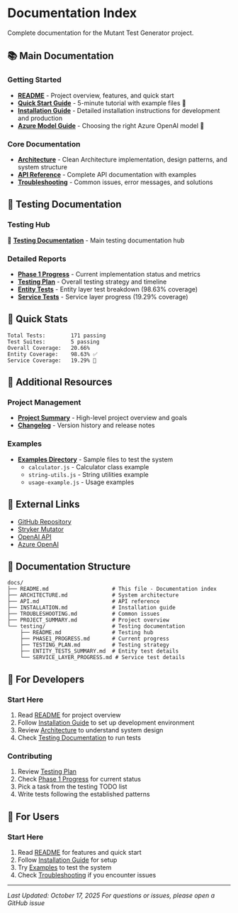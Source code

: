 # Documentation Index

Complete documentation for the Mutant Test Generator project.

## 📚 Main Documentation

### Getting Started
- **[README](../README.md)** - Project overview, features, and quick start
- **[Quick Start Guide](../QUICKSTART.md)** - 5-minute tutorial with example files 🚀
- **[Installation Guide](./INSTALLATION.md)** - Detailed installation instructions for development and production
- **[Azure Model Guide](./AZURE_MODEL_GUIDE.md)** - Choosing the right Azure OpenAI model 🎯

### Core Documentation
- **[Architecture](./ARCHITECTURE.md)** - Clean Architecture implementation, design patterns, and system structure
- **[API Reference](./API.md)** - Complete API documentation with examples
- **[Troubleshooting](./TROUBLESHOOTING.md)** - Common issues, error messages, and solutions

## 🧪 Testing Documentation

### Testing Hub
📁 **[Testing Documentation](./testing/README.md)** - Main testing documentation hub

### Detailed Reports
- **[Phase 1 Progress](./testing/PHASE1_PROGRESS.md)** - Current implementation status and metrics
- **[Testing Plan](./testing/TESTING_PLAN.md)** - Overall testing strategy and timeline
- **[Entity Tests](./testing/ENTITY_TESTS_SUMMARY.md)** - Entity layer test breakdown (98.63% coverage)
- **[Service Tests](./testing/SERVICE_LAYER_PROGRESS.md)** - Service layer progress (19.29% coverage)

## 🎯 Quick Stats

```
Total Tests:        171 passing
Test Suites:        5 passing
Overall Coverage:   20.66%
Entity Coverage:    98.63% ✅
Service Coverage:   19.29% 🔄
```

## 📖 Additional Resources

### Project Management
- **[Project Summary](./PROJECT_SUMMARY.md)** - High-level project overview and goals
- **[Changelog](../CHANGELOG.md)** - Version history and release notes

### Examples
- **[Examples Directory](../examples/)** - Sample files to test the system
  - `calculator.js` - Calculator class example
  - `string-utils.js` - String utilities example
  - `usage-example.js` - Usage examples

## 🔗 External Links

- [GitHub Repository](https://github.com/hoangtruonghrs/mutant_test_gen_js)
- [Stryker Mutator](https://stryker-mutator.io/)
- [OpenAI API](https://platform.openai.com/docs/)
- [Azure OpenAI](https://learn.microsoft.com/azure/ai-services/openai/)

## 📝 Documentation Structure

```
docs/
├── README.md                    # This file - Documentation index
├── ARCHITECTURE.md              # System architecture
├── API.md                       # API reference
├── INSTALLATION.md              # Installation guide
├── TROUBLESHOOTING.md           # Common issues
├── PROJECT_SUMMARY.md           # Project overview
└── testing/                     # Testing documentation
    ├── README.md                # Testing hub
    ├── PHASE1_PROGRESS.md       # Current progress
    ├── TESTING_PLAN.md          # Testing strategy
    ├── ENTITY_TESTS_SUMMARY.md  # Entity test details
    └── SERVICE_LAYER_PROGRESS.md # Service test details
```

## 🚀 For Developers

### Start Here
1. Read [README](../README.md) for project overview
2. Follow [Installation Guide](./INSTALLATION.md) to set up development environment
3. Review [Architecture](./ARCHITECTURE.md) to understand system design
4. Check [Testing Documentation](./testing/README.md) to run tests

### Contributing
1. Review [Testing Plan](./testing/TESTING_PLAN.md)
2. Check [Phase 1 Progress](./testing/PHASE1_PROGRESS.md) for current status
3. Pick a task from the testing TODO list
4. Write tests following the established patterns

## 🎨 For Users

### Start Here
1. Read [README](../README.md) for features and quick start
2. Follow [Installation Guide](./INSTALLATION.md) for setup
3. Try [Examples](../examples/) to test the system
4. Check [Troubleshooting](./TROUBLESHOOTING.md) if you encounter issues

---

*Last Updated: October 17, 2025*
*For questions or issues, please open a GitHub issue*
